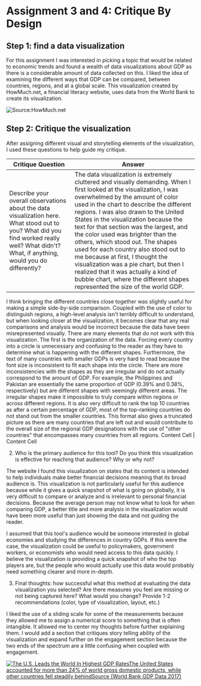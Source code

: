 # Assignment 3 and 4: Critique By Design

## Step 1: find a data visualization

For this assignment I was interested in picking a topic that would be related to economic trends and found a wealth of data visualizations about GDP as there is a considerable amount of data collected on this. I liked the idea of examining the different ways that GDP can be compared, between countries, regions, and at a global scale. This visualization created by HowMuch.net, a financial literacy website, uses data from the World Bank to create its visualization. 

![Source:[HowMuch.net](https://howmuch.net/articles/the-world-economy-2017)](https://cdn.howmuch.net/articles/world-economy-by-gdp-2017-7c32.png)

## Step 2: Critique the visualization

After assigning different visual and storytelling elements of the visualization, I used these questions to help guide my critique. 

Critique Question  | Answer
------------- | -------------
Describe your overall observations about the data visualization here.  What stood out to you?  What did you find worked really well?  What didn't?  What, if anything, would you do differently? | The data visualization is extremely cluttered and visually demanding. When I first looked at the visualization, I was overwhelmed by the amount of color used in the chart to describe the different regions. I was also drawn to the United States in the visualization because the text for that section was the largest, and the color used was brighter than the others, which stood out. The shapes used for each country also stood out to me because at first, I thought the visualization was a pie chart, but then I realized that it was actually a kind of bubble chart, where the different shapes represented the size of the world GDP. 
I think bringing the different countries close together was slightly useful for making a simple side-by-side comparison. Coupled with the use of color to distinguish regions, a high-level analysis isn't terribly difficult to understand, but when looking closer at the visualization, it becomes clear that any real comparisons and analysis would be incorrect because the data have been misrepresented visually. 
There are many elements that do not work with this visualization. The first is the organization of the data. Forcing every country into a circle is unnecessary and confusing to the reader as they have to determine what is happening with the different shapes. Furthermore, the text of many countries with smaller GDPs is very hard to read because the font size is inconsistent to fit each shape into the circle. There are more inconsistencies with the shapes as they are irregular and do not actually correspond to the amount of GDP. For example, the Philippines and Pakistan are essentially the same proportion of GDP (0.39% and 0.38%, respectively) but are different shapes with seemingly different areas. The irregular shapes make it impossible to truly compare within regions or across different regions. It is also very difficult to rank the top 10 countries as after a certain percentage of GDP, most of the top-ranking countries do not stand out from the smaller countries. This format also gives a truncated picture as there are many countries that are left out and would contribute to the overall size of the regional GDP designations with the use of "other countries" that encompasses many countries from all regions. 
Content Cell  | Content Cell

 

2. Who is the primary audience for this tool?  Do you think this visualization is effective for reaching that audience?  Why or why not? 

The website I found this visualization on states that its content is intended to help individuals make better financial decisions meaning that its broad audience is. This visualization is not particularly useful for this audience because while it gives a quick snapshot of what is going on globally, it is very difficult to compare or analyze and is irrelevant to personal financial decisions. Because the average person may not know what to look for when comparing GDP, a better title and more analysis in the visualization would have been more useful than just showing the data and not guiding the reader. 

I assumed that this tool's audience would be someone interested in global economies and studying the differences in country GDPs. If this were the case, the visualization could be useful to policymakers, government workers, or economists who would need access to this data quickly. I believe the visualization is providing a quick snapshot of who the top players are, but the people who would actually use this data would probably need something clearer and more in-depth. 

3. Final thoughts: how successful what this method at evaluating the data visualization you selected? Are there measures you feel are missing or not being captured here?  What would you change?  Provide 1-2 recommendations (color, type of visualization, layout, etc.) 

I liked the use of a sliding scale for some of the measurements because they allowed me to assign a numerical score to something that is often intangible. It allowed me to center my thoughts before further explaining them. I would add a section that critiques story telling ability of the visualization and expand further on the engagement section because the two ends of the spectrum are a little confusing when coupled with engagement. 


<div class='tableauPlaceholder' id='viz1668638287814' style='position: relative'><noscript><a href='#'><img alt='The U.S. Leads the World In Highest GDP RatesThe United States accounted for more than 24% of world gross domestic products, while other countries fell steadily behindSource (World Bank GDP Data 2017) ' src='https:&#47;&#47;public.tableau.com&#47;static&#47;images&#47;Co&#47;CountryGDP2&#47;Sheet1&#47;1_rss.png' style='border: none' /></a></noscript><object class='tableauViz'  style='display:none;'><param name='host_url' value='https%3A%2F%2Fpublic.tableau.com%2F' /> <param name='embed_code_version' value='3' /> <param name='site_root' value='' /><param name='name' value='CountryGDP2&#47;Sheet1' /><param name='tabs' value='no' /><param name='toolbar' value='yes' /><param name='static_image' value='https:&#47;&#47;public.tableau.com&#47;static&#47;images&#47;Co&#47;CountryGDP2&#47;Sheet1&#47;1.png' /> <param name='animate_transition' value='yes' /><param name='display_static_image' value='yes' /><param name='display_spinner' value='yes' /><param name='display_overlay' value='yes' /><param name='display_count' value='yes' /><param name='language' value='en-US' /><param name='filter' value='publish=yes' />
  </object></div>                
  <script type='text/javascript'>                    
  var divElement = document.getElementById('viz1668638287814');                    
  var vizElement = divElement.getElementsByTagName('object')[0];                    
  vizElement.style.width='100%';vizElement.style.height=(divElement.offsetWidth*0.75)+'px';                    
  var scriptElement = document.createElement('script');                    
  scriptElement.src = 'https://public.tableau.com/javascripts/api/viz_v1.js';                    
  vizElement.parentNode.insertBefore(scriptElement, vizElement);                
</script>

<div class="flourish-embed flourish-hierarchy" data-src="visualisation/11848202"><script src="https://public.flourish.studio/resources/embed.js"></script></div>
